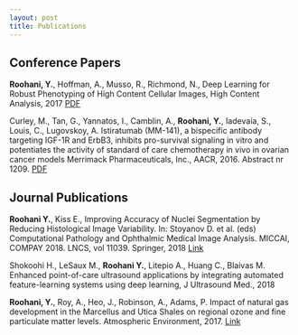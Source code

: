 ```yaml
---
layout: post
title: Publications
---
```


<h2>Conference Papers</h2>

**Roohani, Y.**, Hoffman, A., Musso, R., Richmond, N.,  Deep Learning for Robust Phenotyping of High Content Cellular Images, High Content Analysis, 2017 [PDF](‘../Data/HCA_2017.pdf')

Curley, M., Tan, G., Yannatos, I., Camblin, A., **Roohani, Y.**, Iadevaia, S., Louis, C., Lugovskoy, A. Istiratumab (MM-141), a bispecific antibody targeting IGF-1R and ErbB3, inhibits pro-survival signaling in vitro and potentiates the activity of standard of care chemotherapy in vivo in ovarian cancer models Merrimack Pharmaceuticals, Inc., AACR, 2016. Abstract nr 1209. [PDF](‘../Data/AACR_2017.pdf')

<h2>Journal Publications</h2>

**Roohani Y.**, Kiss E., Improving Accuracy of Nuclei Segmentation by Reducing Histological Image Variability. In: Stoyanov D. et al. (eds) Computational Pathology and Ophthalmic Medical Image Analysis. MICCAI, COMPAY 2018. LNCS, vol 11039. Springer, 2018 [Link]('https://link.springer.com/chapter/10.1007%2F978-3-030-00949-6_1')

Shokoohi H., LeSaux M., **Roohani Y.**, Litepio A., Huang C., Blaivas M. Enhanced point-of-care ultrasound applications by integrating automated feature-learning systems using deep learning, J Ultrasound Med., 2018

**Roohani, Y.**, Roy, A., Heo, J., Robinson, A., Adams, P. 
Impact of natural gas development in the Marcellus and Utica Shales on regional ozone and fine particulate matter levels. Atmospheric Environment, 2017. [Link](‘https://www.sciencedirect.com/science/article/pii/S1352231017300018')


